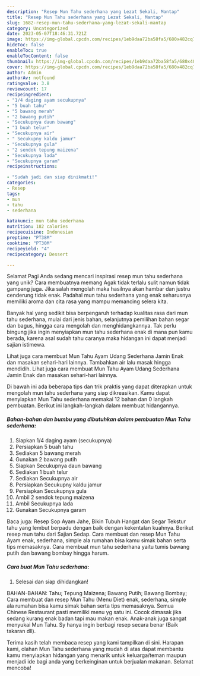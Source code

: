 ```yaml
---
description: "Resep Mun Tahu sederhana yang Lezat Sekali, Mantap"
title: "Resep Mun Tahu sederhana yang Lezat Sekali, Mantap"
slug: 1682-resep-mun-tahu-sederhana-yang-lezat-sekali-mantap
category: Uncategorized
date: 2023-05-07T18:46:31.721Z
image: https://img-global.cpcdn.com/recipes/1eb9daa72ba58fa5/680x482cq70/mun-tahu-sederhana-foto-resep-utama.jpg
hideToc: false
enableToc: true
enableTocContent: false
thumbnail: https://img-global.cpcdn.com/recipes/1eb9daa72ba58fa5/680x482cq70/mun-tahu-sederhana-foto-resep-utama.jpg
cover: https://img-global.cpcdn.com/recipes/1eb9daa72ba58fa5/680x482cq70/mun-tahu-sederhana-foto-resep-utama.jpg
author: Admin
authorAv: notfound
ratingvalue: 3.8
reviewcount: 17
recipeingredient:
- "1/4 daging ayam secukupnya"
- "5 buah tahu"
- "5 bawang merah"
- "2 bawang putih"
- "Secukupnya daun bawang"
- "1 buah telur"
- "Secukupnya air"
- " Secukupny kaldu jamur"
- "Secukupnya gula"
- "2 sendok tepung maizena"
- "Secukupnya lada"
- "Secukupnya garam"
recipeinstructions:

- "Sudah jadi dan siap dinikmati!"
categories:
- Resep
tags:
- mun
- tahu
- sederhana

katakunci: mun tahu sederhana 
nutrition: 182 calories
recipecuisine: Indonesian
preptime: "PT38M"
cooktime: "PT30M"
recipeyield: "4"
recipecategory: Dessert

---
```



Selamat Pagi Anda sedang mencari inspirasi resep mun tahu sederhana yang unik? Cara membuatnya memang Agak tidak terlalu sulit namun tidak gampang juga. Jika salah mengolah maka hasilnya akan hambar dan justru cenderung tidak enak. Padahal mun tahu sederhana yang enak seharusnya memiliki aroma dan cita rasa yang mampu memancing selera kita.


Banyak hal yang sedikit bisa berpengaruh terhadap kualitas rasa dari mun tahu sederhana, mulai dari jenis bahan, selanjutnya pemilihan bahan segar dan bagus, hingga cara mengolah dan menghidangkannya. Tak perlu bingung jika ingin menyiapkan mun tahu sederhana enak di mana pun kamu berada, karena asal sudah tahu caranya maka hidangan ini dapat menjadi sajian istimewa.

Lihat juga cara membuat Mun Tahu Ayam Udang Sederhana Jamin Enak dan masakan sehari-hari lainnya. Tambahkan air lalu masak hingga mendidih. Lihat juga cara membuat Mun Tahu Ayam Udang Sederhana Jamin Enak dan masakan sehari-hari lainnya.


Di bawah ini ada beberapa tips dan trik praktis yang dapat diterapkan untuk mengolah mun tahu sederhana yang siap dikreasikan. Kamu dapat menyiapkan Mun Tahu sederhana memakai 12 bahan dan 0 langkah pembuatan. Berikut ini langkah-langkah dalam membuat hidangannya.

<!--inarticleads1-->

##### Bahan-bahan dan bumbu yang dibutuhkan dalam pembuatan Mun Tahu sederhana:

1. Siapkan 1/4 daging ayam (secukupnya)
1. Persiapkan 5 buah tahu
1. Sediakan 5 bawang merah
1. Gunakan 2 bawang putih
1. Siapkan Secukupnya daun bawang
1. Sediakan 1 buah telur
1. Sediakan Secukupnya air
1. Persiapkan  Secukupny kaldu jamur
1. Persiapkan Secukupnya gula
1. Ambil 2 sendok tepung maizena
1. Ambil Secukupnya lada
1. Gunakan Secukupnya garam


Baca juga: Resep Sop Ayam Jahe, Bikin Tubuh Hangat dan Segar Tekstur tahu yang lembut berpadu dengan baik dengan kekentalan kuahnya. Berikut resep mun tahu dari Sajian Sedap. Cara membuat dan resep Mun Tahu Ayam enak, sederhana, simple ala rumahan bisa kamu simak bahan serta tips memasaknya. Cara membuat mun tahu sederhana yaitu tumis bawang putih dan bawang bombay hingga harum. 

<!--inarticleads2-->

##### Cara buat Mun Tahu sederhana:


1. Selesai dan siap dihidangkan!

BAHAN-BAHAN: Tahu; Tepung Maizena; Bawang Putih; Bawang Bombay; Cara membuat dan resep Mun Tahu (Menu Diet) enak, sederhana, simple ala rumahan bisa kamu simak bahan serta tips memasaknya. Semua Chinese Restaurant pasti memiliki menu yg satu ini. Cocok dimasak jika sedang kurang enak badan tapi mau makan enak. Anak-anak juga sangat menyukai Mun Tahu. Sy hanya ingin berbagi resep secara benar (Baik takaran dll). 

Terima kasih telah membaca resep yang kami tampilkan di sini. Harapan kami, olahan Mun Tahu sederhana yang mudah di atas dapat membantu kamu menyiapkan hidangan yang menarik untuk keluarga/teman maupun menjadi ide bagi anda yang berkeinginan untuk berjualan makanan. Selamat mencoba!
